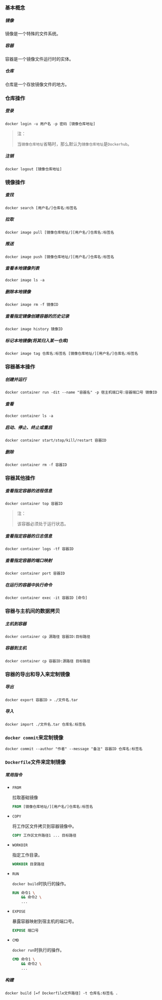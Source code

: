### 基本概念

##### 镜像

镜像是一个特殊的文件系统。

##### 容器

容器是一个镜像文件运行时的实体。

##### 仓库

仓库是一个存放镜像文件的地方。

### 仓库操作

##### 登录

```shell
docker login -u 用户名 -p 密码 [镜像仓库地址]
```

> 注：
>
> 当`镜像仓库地址`省略时，那么默认为`镜像仓库地址`是`Dockerhub`。

##### 注销

```shell
docker logout [镜像仓库地址]
```

### 镜像操作

##### 查找

```shell
docker search [用户名/]仓库名:标签名
```

##### 拉取

```shell
docker image pull [镜像仓库地址/][用户名/]仓库名:标签名
```

##### 推送

```shell
docker image push [镜像仓库地址/][用户名/]仓库名:标签名
```

##### 查看本地镜像列表

```shell
docker image ls -a
```

##### 删除本地镜像

```shell
docker image rm -f 镜像ID
```

##### 查看指定镜像创建容器的历史记录

```shell
docker image history 镜像ID
```

##### 标记本地镜像(将其归入某一仓库)

```shell
docker image tag 仓库名:标签名 [镜像仓库地址/][用户名/]仓库名:标签名
```

### 容器基本操作

##### 创建并运行

```shell
docker container run -dit --name "容器名" -p 宿主机端口号:容器端口号 镜像ID
```

##### 查看

```shell
docker container ls -a
```

##### 启动、停止、终止或重启

```shell
docker container start/stop/kill/restart 容器ID
```

##### 删除

```shell
docker container rm -f 容器ID
```

### 容器其他操作

##### 查看指定容器的进程信息

```shell
docker container top 容器ID
```

> 注：
>
> 该容器必须处于运行状态。

##### 查看指定容器的日志信息

```shell
docker container logs -tf 容器ID
```

##### 查看指定容器的端口映射

```shell
docker container port 容器ID
```

##### 在运行的容器中执行命令

```shell
docker container exec -it 容器ID [命令]
```

### 容器与主机间的数据拷贝

##### 主机到容器

```shell
docker container cp 源路径 容器ID:目标路径
```

##### 容器到主机

```shell
docker container cp 容器ID:源路径 目标路径
```

### 容器的导出和导入来定制镜像

##### 导出

```shell
docker export 容器ID > ./文件名.tar
```

##### 导入

```shell
docker import ./文件名.tar 仓库名:标签名
```

### `docker commit`来定制镜像

```shell
docker commit --author "作者" --message "备注" 容器ID 仓库名:标签名
```

### `Dockerfile`文件来定制镜像

##### 常用指令

* `FROM`

    拉取基础镜像

    ```dockerfile
    FROM [镜像仓库地址/][用户名/]仓库名:标签名
    ```

* `COPY`

    将工作区文件拷贝到容器镜像中。

    ```dockerfile
    COPY 工作区文件路径1 ... 目标路径
    ```

* `WORKDIR`

    指定工作目录。

    ```dockerfile
    WORKDIR 目录路径
    ```

* `RUN`

    `docker build`时执行的操作。

    ```dockerfile
    RUN 命令1 \
        && 命令2 \
        ...
    ```

* `EXPOSE`

    暴露容器映射到宿主机的端口号。

    ```dockerfile
    EXPOSE 端口号
    ```

* `CMD`

    `docker run`时执行的操作。

    ```dockerfile
    CMD 命令1 \
        && 命令2 \
        ...
    ```

##### 构建

```shell
docker build [=f Dockerfile文件路径] -t 仓库名:标签名 .
```